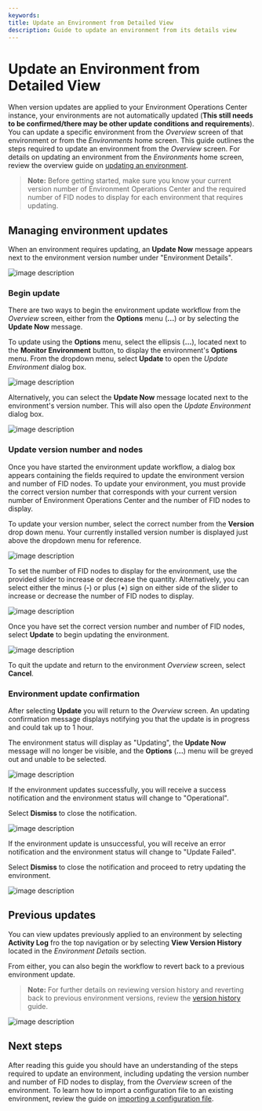 ```yaml
---
keywords:
title: Update an Environment from Detailed View
description: Guide to update an environment from its details view
---
```

# Update an Environment from Detailed View

When version updates are applied to your Environment Operations Center instance, your environments are not automatically updated (**This still needs to be confirmed/there may be other update conditions and requirements**). You can update a specific environment from the *Overview* screen of that environment or from the *Environments* home screen. This guide outlines the steps required to update an environment from the *Overview* screen. For details on updating an environment from the *Environments* home screen, review the overview guide on [updating an environment](../environment-overview/update-an-environment.md).

> **Note:** Before getting started, make sure you know your current version number of Environment Operations Center and the required number of FID nodes to display for each environment that requires updating.

## Managing environment updates

When an environment requires updating, an **Update Now** message appears next to the environment version number under "Environment Details".

![image description](images/overview-updatenow.png)

### Begin update

There are two ways to begin the environment update workflow from the *Overview* screen, either from the **Options** menu (**...**) or by selecting the **Update Now** message.

To update using the **Options** menu, select the ellipsis (**...**), located next to the **Monitor Environment** button, to display the environment's **Options** menu. From the dropdown menu, select **Update** to open the *Update Environment* dialog box.

![image description](images/overview-options.png)

Alternatively, you can select the **Update Now** message located next to the environment's version number. This will also open the *Update Environment* dialog box.

![image description](images/update-select-updatenow.png)

### Update version number and nodes

Once you have started the environment update workflow, a dialog box appears containing the fields required to update the environment version and number of FID nodes. To update your environment, you must provide the correct version number that corresponds with your current version number of Environment Operations Center and the number of FID nodes to display.

To update your version number, select the correct number from the **Version** drop down menu. Your currently installed version number is displayed just above the dropdown menu for reference.

![image description](../environment-overview/images/update-select-version.png)

To set the number of FID nodes to display for the environment, use the provided slider to increase or decrease the quantity. Alternatively, you can select either the minus (**-**) or plus (**+**) sign on either side of the slider to increase or decrease the number of FID nodes to display.

![image description](../environment-overview/images/update-node-slider.png)

Once you have set the correct version number and number of FID nodes, select **Update** to begin updating the environment.

![image description](../environment-overview/images/update-env-button.png)

To quit the update and return to the environment *Overview* screen, select **Cancel**.

### Environment update confirmation

After selecting **Update** you will return to the *Overview* screen. An updating confirmation message displays notifying you that the update is in progress and could tak up to 1 hour.

The environment status will display as "Updating", the **Update Now** message will no longer be visible, and the **Options** (**...**) menu will be greyed out and unable to be selected.

![image description](images/update-updating.png)

If the environment updates successfully, you will receive a success notification and the environment status will change to "Operational".

Select **Dismiss** to close the notification.

![image description](images/update-success.png)

If the environment update is unsuccessful, you will receive an error notification and the environment status will change to "Update Failed".

Select **Dismiss** to close the notification and proceed to retry updating the environment.

![image description](images/update-failed.png)

## Previous updates

You can view updates previously applied to an environment by selecting **Activity Log** fro the top navigation or by selecting **View Version History** located in the *Environment Details* section.

From either, you can also begin the workflow to revert back to a previous environment update.

> **Note:** For further details on reviewing version history and reverting back to previous environment versions, review the [version history](version-history.md) guide.

![image description](images/update-view-versionhistory.png)

## Next steps

After reading this guide you should have an understanding of the steps required to update an environment, including updating the version number and number of FID nodes to display, from the *Overview* screen of the environment. To learn how to import a configuration file to an existing environment, review the guide on [importing a configuration file](../environment-overview/import-configuration-file.md).
